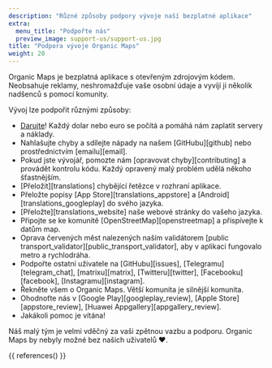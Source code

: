 ```yaml
---
description: "Různé způsoby podpory vývoje naší bezplatné aplikace"
extra:
  menu_title: "Podpořte nás"
  preview_image: support-us/support-us.jpg
title: "Podpora vývoje Organic Maps"
weight: 20
---
```


Organic Maps je bezplatná aplikace s otevřeným zdrojovým kódem. Neobsahuje
reklamy, neshromažďuje vaše osobní údaje a vyvíjí ji několik nadšenců s
pomocí komunity.

Vývoj lze podpořit různými způsoby:

- [Darujte](@/donate/index.cs.md)! Každý dolar nebo euro se počítá a pomáhá
  nám zaplatit servery a náklady.
- Nahlašujte chyby a sdílejte nápady na našem [GitHubu][github] nebo
  prostřednictvím [emailu][email].
- Pokud jste vývojář, pomozte nám [opravovat chyby][contributing] a provádět
  kontrolu kódu. Každý opravený malý problém udělá někoho šťastnějším.
- [Přeložit][translations] chybějící řetězce v rozhraní aplikace.
- Přeložte popisy [App Store][translations_appstore] a
  [Android][translations_googleplay] do svého jazyka.
- [Přeložte][translations_website] naše webové stránky do vašeho jazyka.
- Připojte se ke komunitě [OpenStreetMap][openstreetmap] a přispívejte k
  datům map.
- Oprava červených měst nalezených naším validátorem [public
  transport_validator][public_transport_validator], aby v aplikaci fungovalo
  metro a rychlodráha.
- Podpořte ostatní uživatele na [GitHubu][issues],
  [Telegramu][telegram_chat], [matrixu][matrix], [Twitteru][twitter],
  [Facebooku][facebook], [Instagramu][instagram].
- Řekněte všem o Organic Maps. Větší komunita je silnější komunita.
- Ohodnoťte nás v [Google Play][googleplay_review], [Apple
  Store][appstore_review], [Huawei Appgallery][appgallery_review].
- Jakákoli pomoc je vítána!

Náš malý tým je velmi vděčný za vaši zpětnou vazbu a podporu. Organic Maps
by nebyly možné bez našich uživatelů ❤️.

{{ references() }}
